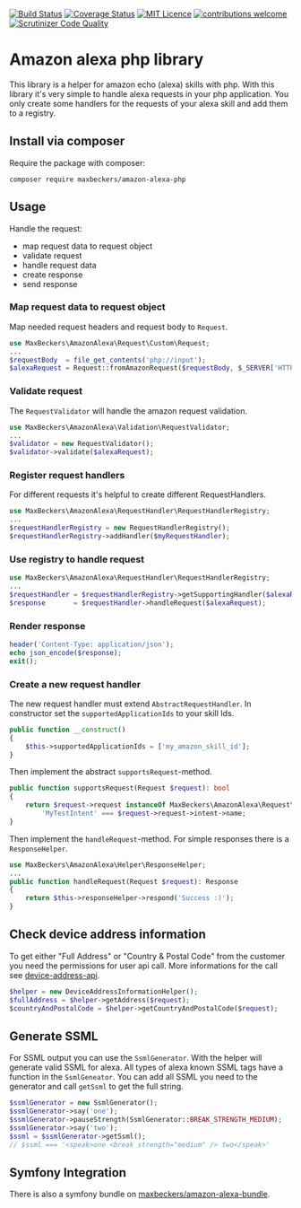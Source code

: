 [![Build Status](https://travis-ci.com/maxbeckers/amazon-alexa-php.svg?branch=master)](https://travis-ci.com/maxbeckers/amazon-alexa-php)
[![Coverage Status](https://coveralls.io/repos/github/maxbeckers/amazon-alexa-php/badge.svg?branch=master)](https://coveralls.io/github/maxbeckers/amazon-alexa-php?branch=master)
[![MIT Licence](https://badges.frapsoft.com/os/mit/mit.svg?v=103)](https://opensource.org/licenses/mit-license.php)
[![contributions welcome](https://img.shields.io/badge/contributions-welcome-brightgreen.svg?style=flat)](https://github.com/maxbeckers/amazon-alexa-php/issues)
[![Scrutinizer Code Quality](https://scrutinizer-ci.com/g/maxbeckers/amazon-alexa-php/badges/quality-score.png?b=master)](https://scrutinizer-ci.com/g/maxbeckers/amazon-alexa-php/?branch=master)

# Amazon alexa php library
This library is a helper for amazon echo (alexa) skills with php. With this library it's very simple to handle alexa requests in your php application. You only create some handlers for the requests of your alexa skill and add them to a registry.

## Install via composer
Require the package with composer:
```
composer require maxbeckers/amazon-alexa-php
```

## Usage
Handle the request: 
- map request data to request object
- validate request
- handle request data
- create response
- send response

### Map request data to request object
Map needed request headers and request body to `Request`.
```php
use MaxBeckers\AmazonAlexa\Request\Custom\Request;
...
$requestBody  = file_get_contents('php://input');
$alexaRequest = Request::fromAmazonRequest($requestBody, $_SERVER['HTTP_SIGNATURECERTCHAINURL'], $_SERVER['HTTP_SIGNATURE']);
```
### Validate request
The `RequestValidator` will handle the amazon request validation.
```php
use MaxBeckers\AmazonAlexa\Validation\RequestValidator;
...
$validator = new RequestValidator();
$validator->validate($alexaRequest);
```
### Register request handlers
For different requests it's helpful to create different RequestHandlers.
```php
use MaxBeckers\AmazonAlexa\RequestHandler\RequestHandlerRegistry;
...
$requestHandlerRegistry = new RequestHandlerRegistry();
$requestHandlerRegistry->addHandler($myRequestHandler);
```
### Use registry to handle request
```php
use MaxBeckers\AmazonAlexa\RequestHandler\RequestHandlerRegistry;
...
$requestHandler = $requestHandlerRegistry->getSupportingHandler($alexaRequest);
$response       = $requestHandler->handleRequest($alexaRequest);
```
### Render response
```php
header('Content-Type: application/json');
echo json_encode($response);
exit();
```
### Create a new request handler
The new request handler must extend `AbstractRequestHandler`.
In constructor set the `supportedApplicationIds` to your skill Ids.
```php
public function __construct()
{
    $this->supportedApplicationIds = ['my_amazon_skill_id'];
}
```
Then implement the abstract `supportsRequest`-method.
```php
public function supportsRequest(Request $request): bool
{
    return $request->request instanceOf MaxBeckers\AmazonAlexa\Request\Custom\Request\Standard\IntentRequest &&
        'MyTestIntent' === $request->request->intent->name;
}
```
Then implement the `handleRequest`-method. For simple responses there is a `ResponseHelper`.
```php
use MaxBeckers\AmazonAlexa\Helper\ResponseHelper;
...
public function handleRequest(Request $request): Response
{
    return $this->responseHelper->respond('Success :)');
}
```
## Check device address information
To get either "Full Address" or "Country & Postal Code" from the customer you need the permissions for user api call. More informations for the call see [device-address-api](https://developer.amazon.com/de/docs/custom-skills/device-address-api.html).
```php
$helper = new DeviceAddressInformationHelper();
$fullAddress = $helper->getAddress($request);
$countryAndPostalCode = $helper->getCountryAndPostalCode($request);
```
## Generate SSML
For SSML output you can use the `SsmlGenerator`. With the helper will generate valid SSML for alexa. All types of alexa known SSML tags have a function in the `SsmlGeneator`. 
You can add all SSML you need to the generator and call `getSsml` to get the full string.
```php
$ssmlGenerator = new SsmlGenerator();
$ssmlGenerator->say('one');
$ssmlGenerator->pauseStrength(SsmlGenerator::BREAK_STRENGTH_MEDIUM);
$ssmlGenerator->say('two');
$ssml = $ssmlGenerator->getSsml();
// $ssml === '<speak>one <break strength="medium" /> two</speak>'
```

## Symfony Integration
There is also a symfony bundle on [maxbeckers/amazon-alexa-bundle](https://github.com/maxbeckers/amazon-alexa-bundle).
